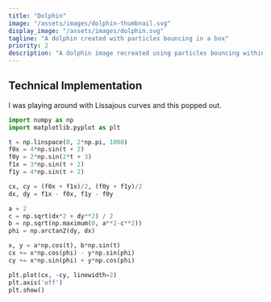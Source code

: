 ```yaml
---
title: "Dolphin"
image: "/assets/images/dolphin-thumbnail.svg"
display_image: "/assets/images/dolphin.svg"
tagline: "A dolphin created with particles bouncing in a box"
priority: 2
description: "A dolphin image recreated using particles bouncing within a box."
---
```




## Technical Implementation

I was playing around with Lissajous curves and this popped out. 


```python
import numpy as np
import matplotlib.pyplot as plt

t = np.linspace(0, 2*np.pi, 1000)
f0x = 4*np.sin(t + 2)
f0y = 2*np.sin(2*t + 3)
f1x = 3*np.sin(t + 2)
f1y = 4*np.sin(t + 2)

cx, cy = (f0x + f1x)/2, (f0y + f1y)/2
dx, dy = f1x - f0x, f1y - f0y

a = 2
c = np.sqrt(dx*2 + dy**2) / 2
b = np.sqrt(np.maximum(0, a**2-c**2))
phi = np.arctan2(dy, dx)

x, y = a*np.cos(t), b*np.sin(t)
cx += x*np.cos(phi) - y*np.sin(phi)
cy += x*np.sin(phi) + y*np.cos(phi)

plt.plot(cx, -cy, linewidth=2)
plt.axis('off')
plt.show()    
```

